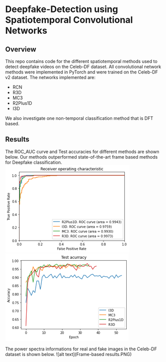 # Deepfake-Detection using Spatiotemporal Convolutional Networks

## Overview
This repo contains code for the different spatiotemporal methods used to detect deepfake videos on the Celeb-DF dataset. All convolutional network methods were implemented in PyTorch and were trained on the Celeb-DF v2 dataset. The networks implemented are:
* RCN
* R3D
* MC3
* R2Plus1D
* I3D

We also investigate one non-temporal classification method that is DFT based.

## Results
The ROC_AUC curve and Test accuracies for different methods are shown below. Our methods outperformed state-of-the-art frame based methods for Deepfake classification.
![alt text](ROC_results.png)
![alt text](Test_accuracy.png)

The power spectra informations for real and fake images in the Celeb-DF dataset is shown below.
![alt text](Frame-based results.PNG)
